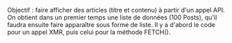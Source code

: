 Objectif : faire afficher des articles (titre et contenu) à partir d'un appel API.
On obtient dans un premier temps une liste de données (100 Posts), qu'il faudra ensuite faire apparaître sous forme de liste.
Il y a d'abord le code pour un appel XMR, puis celui pour la méthode FETCH().

